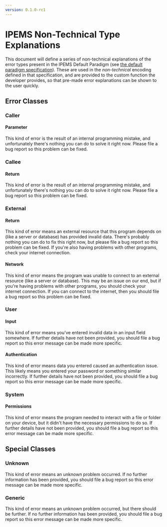 ```yaml
---
version: 0.1.0-rc1
---
```


# IPEMS Non-Technical Type Explanations

This document will define a series of non-technical explanations of the error types present in the IPEMS Default Paradigm (see [the default paradigm specification](default-paradigm)). These are used in the *non-technical* encoding defined in that specification, and are provided to the custom function the developer provides, so that pre-made error explanations can be shown to the user quickly.

## Error Classes
### Caller
#### Parameter
This kind of error is the result of an internal programming mistake, and unfortunately there's nothing you can do to solve it right now. Please file a bug report so this problem can be fixed.

### Callee
#### Return
This kind of error is the result of an internal programming mistake, and unfortunately there's nothing you can do to solve it right now. Please file a bug report so this problem can be fixed.

### External
#### Return
This kind of error means an external resource that this program depends on (like a server or database) has provided invalid data. There's probably nothing you can do to fix this right now, but please file a bug report so this problem can be fixed. If you're also having problems with other programs, check your internet connection.

#### Network
This kind of error means the program was unable to connect to an external resource (like a server or database). This may be an issue on our end, but if you're having problems with other programs, you should check your internet connection. If you can connect to the internet, then you should file a bug report so this problem can be fixed.

### User
#### Input
This kind of error means you've entered invalid data in an input field somewhere. If further details have not been provided, you should file a bug report so this error message can be made more specific.

#### Authentication
This kind of error means data you entered caused an authentication issue. This likely means you entered your password or something similar incorrectly. If further details have not been provided, you should file a bug report so this error message can be made more specific.

### System
#### Permissions
This kind of error means the program needed to interact with a file or folder on your device, but it didn't have the necessary permissions to do so. If further details have not been provided, you should file a bug report so this error message can be made more specific.

## Special Classes
### Unknown
This kind of error means an unknown problem occurred. If no further information has been provided, you should file a bug report so this error message can be made more specific.

### Generic
This kind of error means an unknown problem occurred, but there should be further. If no further information has been provided, you should file a bug report so this error message can be made more specific.

[default-paradigm]: ./default-paradigm.md
